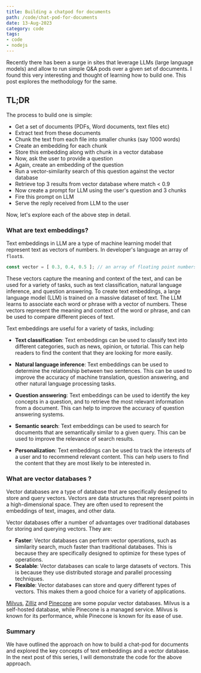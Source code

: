 ```yaml
---
title: Building a chatpod for documents
path: /code/chat-pod-for-documents
date: 13-Aug-2023
category: code
tags:
- code
- nodejs
---
```


Recently there has been a surge in sites that leverage LLMs (large language models)
and allow to run simple Q&A pods over a given set of documents. I found this very
interesting and thought of learning how to build one. This post explores the methodology
for the same.

## TL;DR

The process to build one is simple:

* Get a set of documents (PDFs, Word documents, text files etc)
* Extract text from these documents
* Chunk the text from each file into smaller chunks (say 1000 words)
* Create an embedding for each chunk
* Store this embedding along with chunk in a vector database
* Now, ask the user to provide a question
* Again, create an embedding of the question
* Run a vector-similarity search of this question against the vector database
* Retrieve top 3 results from vector database where match < 0.9
* Now create a prompt for LLM using the user's question and 3 chunks
* Fire this prompt on LLM
* Serve the reply received from LLM to the user

Now, let's explore each of the above step in detail. 

### What are text embeddings?

Text embeddings in LLM are a type of machine learning model that represent text as vectors of numbers.
In developer's language an array of `float`s. 

```javascript
const vector = [ 0.3, 0.4, 0.5 ]; // an array of floating point numbers
```

These vectors capture the meaning and context of the text, and can be used for a variety of tasks, 
such as text classification, natural language inference, and question answering. To create text embeddings, 
a large language model (LLM) is trained on a massive dataset of text. The LLM learns to associate each 
word or phrase with a vector of numbers. These vectors represent the meaning and context of the word 
or phrase, and can be used to compare different pieces of text.

Text embeddings are useful for a variety of tasks, including:

* **Text classification**: Text embeddings can be used to classify text into different categories, such 
as news, opinion, or tutorial. This can help readers to find the content that they are looking for more 
easily.

* **Natural language inference**: Text embeddings can be used to determine the relationship between two 
sentences. This can be used to improve the accuracy of machine translation, question answering, and other 
natural language processing tasks.

* **Question answering**: Text embeddings can be used to identify the key concepts in a question, and to 
retrieve the most relevant information from a document. This can help to improve the accuracy of question 
answering systems.

* **Semantic search**: Text embeddings can be used to search for documents that are semantically similar 
to a given query. This can be used to improve the relevance of search results.

* **Personalization**: Text embeddings can be used to track the interests of a user and to recommend 
relevant content. This can help users to find the content that they are most likely to be interested in.

### What are vector databases ?

Vector databases are a type of database that are specifically designed to store and query vectors. Vectors 
are data structures that represent points in a high-dimensional space. They are often used to represent 
the embeddings of text, images, and other data.

Vector databases offer a number of advantages over traditional databases for storing and querying vectors. They are:

* **Faster**: Vector databases can perform vector operations, such as similarity search, much faster than 
traditional databases. This is because they are specifically designed to optimize for these types of operations.
* **Scalable**: Vector databases can scale to large datasets of vectors. This is because they use distributed 
storage and parallel processing techniques.
* **Flexible**: Vector databases can store and query different types of vectors. This makes them a good 
choice for a variety of applications.

[Milvus](https://milvus.io), [Zilliz](https://zilliz.com/) and [Pinecone](https://www.pinecone.io) are 
some popular vector databases. Milvus is a self-hosted database, while Pinecone is a managed service. 
Milvus is known for its performance, while Pinecone is known for its ease of use.

### Summary

We have outlined the approach on how to build a chat-pod for documents and explored the key concepts
of text embeddings and a vector database. In the next post of this series, I will demonstrate the 
code for the above approach.
